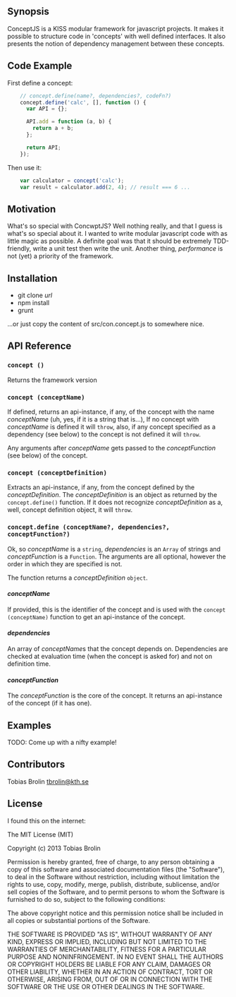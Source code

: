 ## Synopsis

ConceptJS is a KISS modular framework for javascript projects. It makes it possible to
structure code in 'concepts' with well defined interfaces. It also presents the
notion of dependency management between these concepts.

## Code Example

First define a concept:

```javascript
    // concept.define(name?, dependencies?, codeFn?)
    concept.define('calc', [], function () {
      var API = {};

      API.add = function (a, b) {
        return a + b;
      };

      return API;
    });
```

Then use it:

```javascript
    var calculator = concept('calc');
    var result = calculator.add(2, 4); // result === 6 ...
```

## Motivation

What's so special with ConcwptJS? Well nothing really, and that I guess is what's so
special about it. I wanted to write modular javascript code with as little magic
as possible. A definite goal was that it should be extremely TDD-friendly, write
a unit test then write the unit. Another thing, _performance_ is not (yet) a priority
of the framework.

## Installation

- git clone *url*
- npm install
- grunt

...or just copy the content of src/con.concept.js to somewhere nice.

## API Reference

### `concept ()`

Returns the framework version

### `concept (conceptName)`

If defined, returns an api-instance, if any, of the concept with the name *conceptName* (uh, yes,
if it is a string that is...), If no concept with *conceptName* is defined it will `throw`, also,
if any concept specified as a dependency (see below) to the concept is not defined it will
`throw`.

Any arguments after *conceptName* gets passed to the *conceptFunction* (see below) of the concept.

### `concept (conceptDefinition)`

Extracts an api-instance, if any, from the concept defined by the *conceptDefinition*. The
*conceptDefinition* is an object as returned by the `concept.define()` function. If
it does not recognize *conceptDefinition* as a, well, concept definition object, it
will `throw`.

### `concept.define (conceptName?, dependencies?, conceptFunction?)`

Ok, so *conceptName* is a `string`, *dependencies* is an `Array` of strings and
*conceptFunction* is a `Function`. The arguments are all optional, however the
order in which they are specified is not.

The function returns a *conceptDefinition* `object`.

#### *conceptName*

If provided, this is the identifier of the concept and is used with the `concept (conceptName)`
function to get an api-instance of the concept.

#### *dependencies*

An array of *conceptName*s that the concept depends on. Dependencies are checked at evaluation
time (when the concept is asked for) and not on definition time.

#### *conceptFunction*

The *conceptFunction* is the core of the concept. It returns an api-instance of the concept
(if it has one).

## Examples

TODO: Come up with a nifty example!

## Contributors

Tobias Brolin tbrolin@kth.se

## License

I found this on the internet:

The MIT License (MIT)

Copyright (c) 2013 Tobias Brolin

Permission is hereby granted, free of charge, to any person obtaining a copy
of this software and associated documentation files (the "Software"), to deal
in the Software without restriction, including without limitation the rights
to use, copy, modify, merge, publish, distribute, sublicense, and/or sell
copies of the Software, and to permit persons to whom the Software is
furnished to do so, subject to the following conditions:

The above copyright notice and this permission notice shall be included in
all copies or substantial portions of the Software.

THE SOFTWARE IS PROVIDED "AS IS", WITHOUT WARRANTY OF ANY KIND, EXPRESS OR
IMPLIED, INCLUDING BUT NOT LIMITED TO THE WARRANTIES OF MERCHANTABILITY,
FITNESS FOR A PARTICULAR PURPOSE AND NONINFRINGEMENT. IN NO EVENT SHALL THE
AUTHORS OR COPYRIGHT HOLDERS BE LIABLE FOR ANY CLAIM, DAMAGES OR OTHER
LIABILITY, WHETHER IN AN ACTION OF CONTRACT, TORT OR OTHERWISE, ARISING FROM,
OUT OF OR IN CONNECTION WITH THE SOFTWARE OR THE USE OR OTHER DEALINGS IN
THE SOFTWARE.
